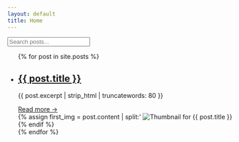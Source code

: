 ```yaml
---
layout: default
title: Home
---
```


<input type="text" id="searchInput" placeholder="Search posts..." onkeyup="filterPosts()">

<ul id="postList">
  {% for post in site.posts %}
    <li class="post-preview-with-thumb">
      <div class="preview-text">
        <h2><a href="{{ post.url }}">{{ post.title }}</a></h2>
        <p>{{ post.excerpt | strip_html | truncatewords: 80 }}</p>
        <a href="{{ post.url }}">Read more →</a>
      </div>
      {% assign first_img = post.content | split:'<img' | slice:1,1 | first %}
      {% if first_img %}
        {% assign img_src = first_img | split:'src="' | last | split:'"' | first %}
        <div class="preview-thumb">
          <img src="{{ img_src }}" alt="Thumbnail for {{ post.title }}">
        </div>
      {% endif %}
    </li>
  {% endfor %}
</ul>

<script src="search.js"></script>
